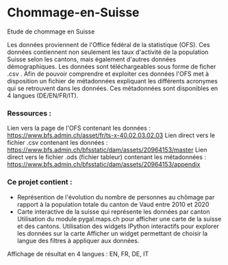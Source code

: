 # Chommage-en-Suisse
Etude de chommage en Suisse 

Les données proviennent de l'Office fédéral de la statistique (OFS). Ces données contiennent non seulement les taux d'activité de la population Suisse selon les cantons, mais également d'autres données démographiques. Les données sont téléchargeables sous forme de ficher .csv . Afin de pouvoir comprendre et exploiter ces données l'OFS met à disposition un fichier de métadonnées expliquant les différents acronymes qui se retrouvent dans les données. Ces métadonnées sont disponibles en 4 langues (DE/EN/FR/IT).

### Ressources :

Lien vers la page de l'OFS contenant les données : https://www.bfs.admin.ch/asset/fr/ts-x-40.02.03.02.03
Lien direct vers le fichier .csv contenant les données : https://www.bfs.admin.ch/bfsstatic/dam/assets/20964153/master
Lien direct vers le fichier .ods (fichier tableur) contenant les métadonnées : https://www.bfs.admin.ch/bfsstatic/dam/assets/20964153/appendix

### Ce projet contient : 
* Représention de l'évolution du nombre de personnes au chômage par rapport à la population totale du canton de Vaud entre 2010 et 2020
* Carte interactive de la suisse qui représente les données par canton
Utilisation du module pygal.maps.ch pour afficher une carte de la suisse et des cantons.
Utilisation des widgets IPython interactifs pour explorer les données sur la carte
Afficher un widget permettant de choisir la langue des filtres à appliquer aux données.

Affichage de résultat en 4 langues : EN, FR, DE, IT
